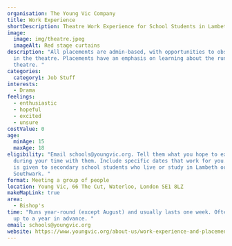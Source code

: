 ```yaml
---
organisation: The Young Vic Company
title: Work Experience
shortDescription: Theatre Work Experience for School Students in Lambeth or Southwark
image:
  image: img/theatre.jpeg
  imageAlt: Red stage curtains
description: "All placements are admin-based, with opportunities to observe work
  in the theatre. Placements have an emphasis on learning about the running of a
  theatre. "
categories:
  category1: Job Stuff
interests:
  - Drama
feelings:
  - enthusiastic
  - hopeful
  - excited
  - unsure
costValue: 0
age:
  minAge: 15
  maxAge: 18
eligibility: "Email schools@youngvic.org. Tell them what you hope to experience
  during your time with them. Include specific dates that work for you. Priority
  is given to secondary school students who live or study in Lambeth or
  Southwark. "
format: Meeting a group of people
location: Young Vic, 66 The Cut, Waterloo, London SE1 8LZ
makeMapLink: true
area:
  - Bishop's
time: "Runs year-round (except August) and usually lasts one week. Often booked
  up to a year in advance. "
email: schools@youngvic.org
website: https://www.youngvic.org/about-us/work-experience-and-placements
---
```

